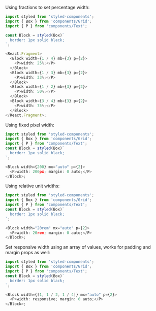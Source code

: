 Using fractions to set percentage width:

```js
import styled from 'styled-components';
import { Box } from 'components/Grid';
import { P } from 'components/Text';

const Block = styled(Box)`
  border: 1px solid black;
`;

<React.Fragment>
  <Block width={1 / 4} mb={3} p={2}>
    <P>width: 25%;</P>
  </Block>
  <Block width={1 / 3} mb={3} p={2}>
    <P>width: 33%;</P>
  </Block>
  <Block width={1 / 2} mb={3} p={2}>
    <P>width: 50%;</P>
  </Block>
  <Block width={3 / 4} mb={3} p={2}>
    <P>width: 75%;</P>
  </Block>
</React.Fragment>;
```

Using fixed pixel width:

```js
import styled from 'styled-components';
import { Box } from 'components/Grid';
import { P } from 'components/Text';
const Block = styled(Box)`
  border: 1px solid black;
`;

<Block width={200} mx="auto" p={2}>
  <P>width: 200px; margin: 0 auto;</P>
</Block>;
```

Using relative unit widths:

```js
import styled from 'styled-components';
import { Box } from 'components/Grid';
import { P } from 'components/Text';
const Block = styled(Box)`
  border: 1px solid black;
`;

<Block width="20rem" mx="auto" p={2}>
  <P>width: 20rem; margin: 0 auto;</P>
</Block>;
```

Set responsive width using an array of values, works for padding and margin props as well:

```js
import styled from 'styled-components';
import { Box } from 'components/Grid';
import { P } from 'components/Text';
const Block = styled(Box)`
  border: 1px solid black;
`;

<Block width={[1, 1 / 2, 1 / 4]} mx="auto" p={2}>
  <P>width: responsive; margin: 0 auto;</P>
</Block>;
```
